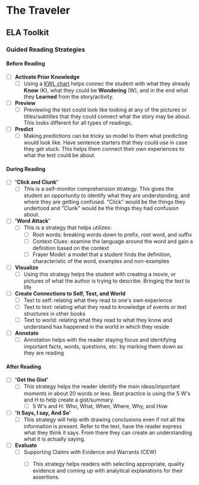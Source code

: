 
# The Traveler

## ELA Toolkit

### Guided Reading Strategies

<!-- tabs:start -->

#### **Before Reading**

- [ ] **Activate Prior Knowledge**
	- [ ] Using a [KWL chart](KWL.pdf) helps connec the student with what they already **Know** (K), what they could be **Wondering** (W), and in the end what they **Learned** from the story/activity.
- [ ] **Preview**
	- [ ] Previewing the text could look like looking at any of the pictures or titles/subtitles that they could connect what the story may be about. This looks different for all types of readings. 
- [ ] **Predict**
	- [ ] Making predictions can be tricky so model to them what predicting would look like. Have sentence starters that they could use in case they get stuck. This helps them connect their own experiences to what the text could be about.

#### **During Reading**

- [ ] **'Click and Clunk'** 
	- [ ] This is a self-monitor comprehension strategy. This gives the student an opportunity to identify what they are understanding, and where they are getting confused. "Click" would be the things they undertood and "Clunk" would be the things they had confusion about.
- [ ] **'Word Attack'** 
	- [ ] This is a strategy that helps utilizes:
		- [ ] Root words: breaking words down to prefix, root word, and suffix
		- [ ] Context Clues: examine the language around the word and gain a definition based on the context
		- [ ] Frayer Model: a model that a student finds the definition, characteristic of the word, examples and non-examples
- [ ] **Visualize**
	- [ ] Using this strategy helps the student with creating a movie, or pictures of what the author is trying to describe. Bringing the text to life
- [ ] **Create Connections to Self, Text, and World**
	- [ ] Text to self: relating what they read to one's own experience
	- [ ] Text to text: relating what they read to knowledge of events or text structures in other books
	- [ ] Text to world: relating what they read to what they know and understand has happened in the world in which they reside
- [ ] **Annotate**
	- [ ] Annotation helps with the reader staying focus and identifying important facts, words, questions, etc. by marking them down as they are reading

#### **After Reading**

- [ ] **'Get the Gist'**
	- [ ] This strategy helps the reader identify the main ideas/important moments in about 20 words or less. Best practice is using the 5 W's and H to help create a gist/summary.
		- [ ] 5 W's and H: Who, What, When, Where, Why, and How
- [ ] **'It Says, I say, And So'**
	- [ ] This strategy will help with drawing conclusions even if not all the information is present. Refer to the text, have the reader express what they think it says. From there they can create an understanding what it is actually saying.
- [ ] **Evaluate**
	- [ ] Supporting Claims with Evidence and Warrants (CEW)
		- [ ] This strategy helps readers with selecting appropriate, quality evidence and coming up with analytical explanations for their assertions.


<!-- tabs:end -->
